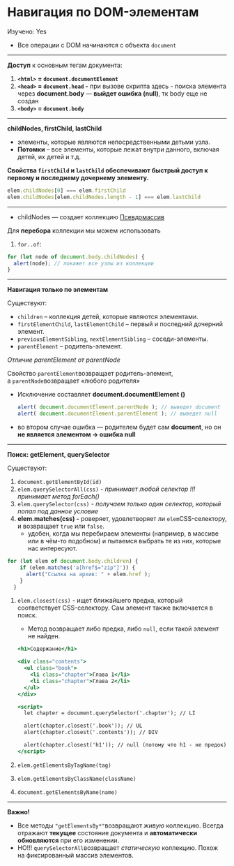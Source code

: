 # Навигация по DOM-элементам

Изучено: Yes

- Все операции с DOM начинаются с объекта `document`

---

**Доступ** к основным тегам документа:

1. **`<html>` = `document.documentElement`**
2. **`<head>` = `document.head` -** при вызове скрипта здесь - поиска элемента через **document.body** — **выйдет ошибка (null)**, тк body еще не создан
3. **`<body>` = `document.body`**

---

**childNodes, firstChild, lastChild**

- элементы, которые являются непосредственными детьми узла.
- **Потомки** – все элементы, которые лежат внутри данного, включая детей, их детей и т.д.

**Свойства `firstChild` и `lastChild` обеспечивают быстрый доступ к первому и последнему дочернему элементу.**

```jsx
elem.childNodes[0] === elem.firstChild
elem.childNodes[elem.childNodes.length - 1] === elem.lastChild
```

---

- childNodes — создает коллекцию [Псевдомассив](%D0%9F%D1%81%D0%B5%D0%B2%D0%B4%D0%BE%D0%BC%D0%B0%D1%81%D1%81%D0%B8%D0%B2%207abc4b2cc8b24924b9f51b58da920791.md)

Для **перебора** коллекции мы можем использовать

1. `for..of`:

```jsx
for (let node of document.body.childNodes) {
  alert(node); // покажет все узлы из коллекции
}
```

---

**Навигация только по элементам**

Существуют: 

- `children` – коллекция детей, которые являются элементами.
- `firstElementChild`, `lastElementChild` – первый и последний дочерний элемент.
- `previousElementSibling`, `nextElementSibling` – соседи-элементы.
- `parentElement` – родитель-элемент.

*Отличие parentElement от parentNode*

Свойство `parentElement`возвращает родитель-элемент, а `parentNode`возвращает «любого родителя»

- Исключение составляет **document.documentElement (<html>)**
    
    ```jsx
    alert( document.documentElement.parentNode ); // выведет document
    alert( document.documentElement.parentElement ); // выведет null
    ```
    
- во втором случае ошибка — родителем будет сам **document**, но он **не является элементом → ошибка null**

---

**Поиск: getElement, querySelector**

Существуют:

1. `document.getElementById(id)`
2. `elem.querySelectorAll(css)` - *принимает любой селектор !!! принимает метод forEach()*
3. `elem.querySelector(css)` - *получаем только один селектор, который попал под данное условие*
4. **elem.matches(css) -** роверяет, удовлетворяет ли `elem`CSS-селектору, и возвращает `true` или `false`.
    - удобен, когда мы перебираем элементы (например, в массиве или в чём-то подобном) и пытаемся выбрать те из них, которые нас интересуют.

```jsx
for (let elem of document.body.children) {
    if (elem.matches('a[href$="zip"]')) {
      alert("Ссылка на архив: " + elem.href );
    }
  }
```

1. `elem.closest(css)` - ищет ближайшего предка, который соответствует CSS-селектору. Сам элемент также включается в поиск.
    - Метод возвращает либо предка, либо `null`, если такой элемент не найден.
    
    ```jsx
    <h1>Содержание</h1>
    
    <div class="contents">
      <ul class="book">
        <li class="chapter">Глава 1</li>
        <li class="chapter">Глава 2</li>
      </ul>
    </div>
    
    <script>
      let chapter = document.querySelector('.chapter'); // LI
    
      alert(chapter.closest('.book')); // UL
      alert(chapter.closest('.contents')); // DIV
    
      alert(chapter.closest('h1')); // null (потому что h1 - не предок)
    </script>
    ```
    
2. `elem.getElementsByTagName(tag)`
3. `elem.getElementsByClassName(className)` 
4. `document.getElementsByName(name)`

---

**Важно!** 

- Все методы `"getElementsBy*"`возвращают *живую* коллекцию. Всегда отражают **текущее** состояние документа и **автоматически обновляются** при его изменении.
- НО!!! `querySelectorAll`возвращает *статическую* коллекцию. Похож на фиксированный массив элементов.